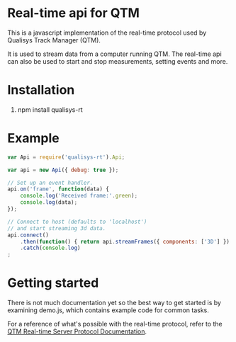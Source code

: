 # Real-time api for QTM
This is a javascript implementation of the real-time protocol used by Qualisys
Track Manager (QTM). 

It is used to stream data from a computer running QTM. The real-time api can
also be used to start and stop measurements, setting events and more.

# Installation
1. npm install qualisys-rt

# Example

```javascript
var Api = require('qualisys-rt').Api;

var api = new Api({ debug: true });

// Set up an event handler.
api.on('frame', function(data) {
	console.log('Received frame:'.green);
	console.log(data);
});

// Connect to host (defaults to 'localhost')
// and start streaming 3d data.
api.connect()
	.then(function() { return api.streamFrames({ components: ['3D'] }) })
	.catch(console.log)
;
```

# Getting started
There is not much documentation yet so the best way to get started is by
examining demo.js, which contains example code for common tasks. 

For a reference of what's possible with the real-time protocol, refer to the
[QTM Real-time Server Protocol Documentation](http://qualisys.github.io/rt-protocol/).
